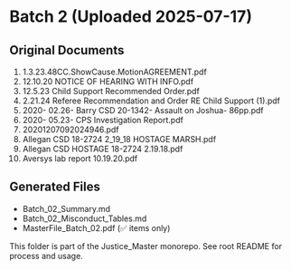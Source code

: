 # Batch 2 (Uploaded 2025-07-17)

## Original Documents

1. 1.3.23.48CC.ShowCause.MotionAGREEMENT.pdf
2. 12.10.20 NOTICE OF HEARING WITH INFO.pdf
3. 12.5.23 Child Support Recommended Order.pdf
4. 2.21.24 Referee Recommendation and Order RE Child Support (1).pdf
5. 2020- 02.26- Barry CSD 20-1342- Assault on Joshua- 86pp.pdf
6. 2020- 05.23- CPS Investigation Report.pdf
7. 20201207092024946.pdf
8. Allegan CSD 18-2724 2_19_18 HOSTAGE MARSH.pdf
9. Allegan CSD HOSTAGE 18-2724 2.19.18.pdf
10. Aversys lab report 10.19.20.pdf

## Generated Files

- Batch_02_Summary.md
- Batch_02_Misconduct_Tables.md
- MasterFile_Batch_02.pdf (✅ items only)

This folder is part of the Justice_Master monorepo. See root README for process and usage.
